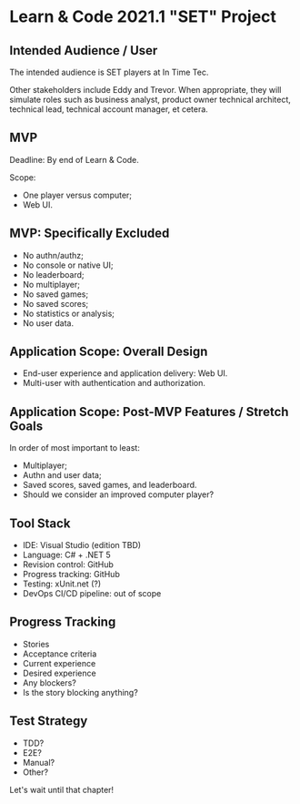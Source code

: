 # Learn & Code 2021.1 "SET" Project

## Intended Audience / User

The intended audience is SET players at In Time Tec.

Other stakeholders include Eddy and Trevor.  When appropriate, they will simulate roles such as business analyst,
product owner technical architect, technical lead, technical account manager, et cetera.

## MVP

Deadline: By end of Learn & Code.

Scope:

* One player versus computer;
* Web UI.

## MVP: Specifically Excluded

* No authn/authz;
* No console or native UI;
* No leaderboard;
* No multiplayer;
* No saved games;
* No saved scores;
* No statistics or analysis;
* No user data.

## Application Scope: Overall Design

* End-user experience and application delivery: Web UI.
* Multi-user with authentication and authorization.

## Application Scope: Post-MVP Features / Stretch Goals

In order of most important to least:

* Multiplayer;
* Authn and user data;
* Saved scores, saved games, and leaderboard.
* Should we consider an improved computer player?

## Tool Stack

* IDE: Visual Studio (edition TBD)
* Language: C# + .NET 5
* Revision control: GitHub
* Progress tracking: GitHub
* Testing: xUnit.net (?)
* DevOps CI/CD pipeline: out of scope

## Progress Tracking

* Stories
* Acceptance criteria
* Current experience
* Desired experience
* Any blockers?
* Is the story blocking anything?

## Test Strategy

* TDD?
* E2E?
* Manual?
* Other?

Let's wait until that chapter!
